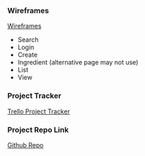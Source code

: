 
### Wireframes
[Wireframes](https://drive.google.com/file/d/179AWL3vha6nPAM4TiTjrGifcdSVkcQLX/view?usp=sharing)
* Search
* Login
* Create
* Ingredient (alternative page may not use)
* List
* View


### Project Tracker
[Trello Project Tracker](https://trello.com/b/KwFa20ab/liftoff-project)

### Project Repo Link


[Github Repo](https://github.com/klayne1129/basil-app)

